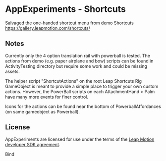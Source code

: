 # AppExperiments - Shortcuts

Salvaged the one-handed shortcut menu from demo Shortcuts https://gallery.leapmotion.com/shortcuts/

## Notes

Currently only the 4 option translation rail with powerball is tested. The actions from demo (e.g. paper airplane and bow) scripts can be found in ActivityTesting directory but require some work and could be missing assets.

The helper script "ShortcutActions" on the root Leap Shortcuts Rig GameObject is meant to provide a simple place to trigger your own custom actions. However, the PowerBall scripts on each AttachmentHand > Palm have many more events for finer control.

Icons for the actions can be found near the bottom of PowerballAffordances (on same gameobject as Powerball).

## License

AppExperiments are licensed for use under the terms of the [Leap Motion developer SDK agreement][sdkagreement].

Bind 

[unitymodules]: https://github.com/leapmotion/UnityModules "Leap Motion Unity Modules"
[sdkagreement]: https://developer.leapmotion.com/sdk_agreement "Leap Motion Developer SDK Agreement"
